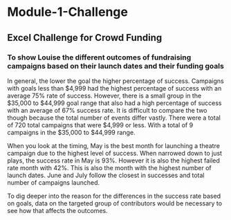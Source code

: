 # Module-1-Challenge
## Excel Challenge for Crowd Funding
### To show Louise the different outcomes of fundraising campaigns based on their launch dates and their funding goals

In general, the lower the goal the higher percentage of success. Campaigns with goals less than $4,999 had the highest percentage of success with an average 75% rate of success. However, there is a small group in the $35,000 to $44,999 goal range that also had a high percentage of success with an average of 67% success rate. It is difficult to compare the two though because the total number of events differ vastly. There were a total of 720 total campaigns that were $4,999 or less. With a total of 9 campaigns in the $35,000 to $44,999 range. 

When you look at the timing, May is the best month for launching a theatre campaign due to the highest level of success. When narrowed down to just plays, the success rate in May is 93%. However it is also the highest failed rate month with 42%. This is also the month with the highest number of launch dates. June and July follow the closest in successes and total number of campaigns launched. 

To dig deeper into the reason for the differences in the success rate based on goals, data on the targeted group of contributors would be necessary to see how that affects the outcomes.

